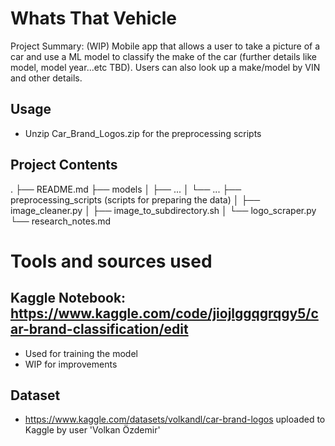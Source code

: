 # Whats That Vehicle
Project Summary: (WIP) Mobile app that allows a user to take a picture of a car and use a ML model to classify the make of the car (further details like model, model year...etc TBD). Users can also look up a make/model by VIN and other details.

## Usage 
- Unzip Car_Brand_Logos.zip for the preprocessing scripts

## Project Contents
.
├── README.md
├── models
│   ├── ...
│   └── ...
├── preprocessing_scripts (scripts for preparing the data)
│   ├── image_cleaner.py
│   ├── image_to_subdirectory.sh
│   └── logo_scraper.py
└── research_notes.md

# Tools and sources used
## Kaggle Notebook: https://www.kaggle.com/code/jiojlggqgrqgy5/car-brand-classification/edit
- Used for training the model
- WIP for improvements

## Dataset
- https://www.kaggle.com/datasets/volkandl/car-brand-logos uploaded to Kaggle by user 'Volkan Özdemir'